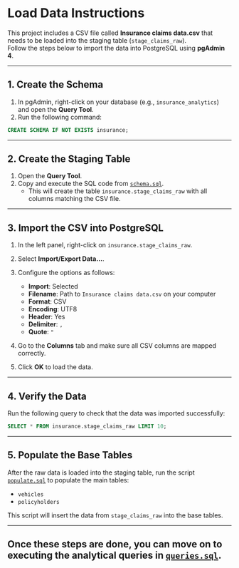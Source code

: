 # Load Data Instructions

This project includes a CSV file called **Insurance claims data.csv** that needs to be loaded into the staging table (`stage_claims_raw`).  
Follow the steps below to import the data into PostgreSQL using **pgAdmin 4**.

---

## 1. Create the Schema
1. In pgAdmin, right-click on your database (e.g., `insurance_analytics`) and open the **Query Tool**.  
2. Run the following command:

```sql
CREATE SCHEMA IF NOT EXISTS insurance;
```

---

## 2. Create the Staging Table
1. Open the **Query Tool**.  
2. Copy and execute the SQL code from [`schema.sql`](./sql/schema.sql).  
   - This will create the table `insurance.stage_claims_raw` with all columns matching the CSV file.

---

## 3. Import the CSV into PostgreSQL
1. In the left panel, right-click on `insurance.stage_claims_raw`.  
2. Select **Import/Export Data…**.  
3. Configure the options as follows:
   - **Import**: Selected  
   - **Filename**: Path to `Insurance claims data.csv` on your computer  
   - **Format**: CSV  
   - **Encoding**: UTF8  
   - **Header**: Yes  
   - **Delimiter**: `,`  
   - **Quote**: `"`  

4. Go to the **Columns** tab and make sure all CSV columns are mapped correctly.  
5. Click **OK** to load the data.

---

## 4. Verify the Data
Run the following query to check that the data was imported successfully:

```sql
SELECT * FROM insurance.stage_claims_raw LIMIT 10;
```

---

## 5. Populate the Base Tables
After the raw data is loaded into the staging table, run the script [`populate.sql`](./sql/populate.sql) to populate the main tables:

- `vehicles`  
- `policyholders`  

This script will insert the data from `stage_claims_raw` into the base tables.

---

## Once these steps are done, you can move on to executing the analytical queries in [`queries.sql`](./sql/queries.sql).
